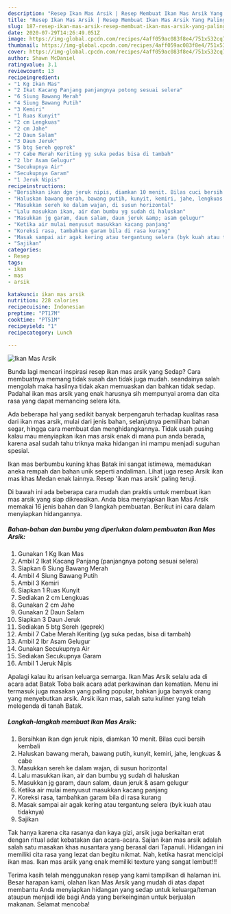 ```yaml
---
description: "Resep Ikan Mas Arsik | Resep Membuat Ikan Mas Arsik Yang Paling Enak"
title: "Resep Ikan Mas Arsik | Resep Membuat Ikan Mas Arsik Yang Paling Enak"
slug: 187-resep-ikan-mas-arsik-resep-membuat-ikan-mas-arsik-yang-paling-enak
date: 2020-07-29T14:26:49.051Z
image: https://img-global.cpcdn.com/recipes/4aff059ac083f8e4/751x532cq70/ikan-mas-arsik-foto-resep-utama.jpg
thumbnail: https://img-global.cpcdn.com/recipes/4aff059ac083f8e4/751x532cq70/ikan-mas-arsik-foto-resep-utama.jpg
cover: https://img-global.cpcdn.com/recipes/4aff059ac083f8e4/751x532cq70/ikan-mas-arsik-foto-resep-utama.jpg
author: Shawn McDaniel
ratingvalue: 3.1
reviewcount: 13
recipeingredient:
- "1 Kg Ikan Mas"
- "2 Ikat Kacang Panjang panjangnya potong sesuai selera"
- "6 Siung Bawang Merah"
- "4 Siung Bawang Putih"
- "3 Kemiri"
- "1 Ruas Kunyit"
- "2 cm Lengkuas"
- "2 cm Jahe"
- "2 Daun Salam"
- "3 Daun Jeruk"
- "5 btg Sereh geprek"
- "7 Cabe Merah Keriting yg suka pedas bisa di tambah"
- "2 lbr Asam Gelugur"
- "Secukupnya Air"
- "Secukupnya Garam"
- "1 Jeruk Nipis"
recipeinstructions:
- "Bersihkan ikan dgn jeruk nipis, diamkan 10 menit. Bilas cuci bersih kembali"
- "Haluskan bawang merah, bawang putih, kunyit, kemiri, jahe, lengkuas &amp; cabe"
- "Masukkan sereh ke dalam wajan, di susun horizontal"
- "Lalu masukkan ikan, air dan bumbu yg sudah di haluskan"
- "Masukkan jg garam, daun salam, daun jeruk &amp; asam gelugur"
- "Ketika air mulai menyusut masukkan kacang panjang"
- "Koreksi rasa, tambahkan garam bila di rasa kurang"
- "Masak sampai air agak kering atau tergantung selera (byk kuah atau tidaknya)"
- "Sajikan"
categories:
- Resep
tags:
- ikan
- mas
- arsik

katakunci: ikan mas arsik 
nutrition: 228 calories
recipecuisine: Indonesian
preptime: "PT17M"
cooktime: "PT51M"
recipeyield: "1"
recipecategory: Lunch

---
```



![Ikan Mas Arsik](https://img-global.cpcdn.com/recipes/4aff059ac083f8e4/751x532cq70/ikan-mas-arsik-foto-resep-utama.jpg)

Bunda lagi mencari inspirasi resep ikan mas arsik yang Sedap? Cara membuatnya memang tidak susah dan tidak juga mudah. seandainya salah mengolah maka hasilnya tidak akan memuaskan dan bahkan tidak sedap. Padahal ikan mas arsik yang enak harusnya sih mempunyai aroma dan cita rasa yang dapat memancing selera kita.

Ada beberapa hal yang sedikit banyak berpengaruh terhadap kualitas rasa dari ikan mas arsik, mulai dari jenis bahan, selanjutnya pemilihan bahan segar, hingga cara membuat dan menghidangkannya. Tidak usah pusing kalau mau menyiapkan ikan mas arsik enak di mana pun anda berada, karena asal sudah tahu triknya maka hidangan ini mampu menjadi suguhan spesial.

Ikan mas berbumbu kuning khas Batak ini sangat istimewa, memadukan aneka rempah dan bahan unik seperti andaliman. Lihat juga resep Arsik ikan mas khas Medan enak lainnya. Resep &#39;ikan mas arsik&#39; paling teruji.


Di bawah ini ada beberapa cara mudah dan praktis untuk membuat ikan mas arsik yang siap dikreasikan. Anda bisa menyiapkan Ikan Mas Arsik memakai 16 jenis bahan dan 9 langkah pembuatan. Berikut ini cara dalam menyiapkan hidangannya.

<!--inarticleads1-->

##### Bahan-bahan dan bumbu yang diperlukan dalam pembuatan Ikan Mas Arsik:

1. Gunakan 1 Kg Ikan Mas
1. Ambil 2 Ikat Kacang Panjang (panjangnya potong sesuai selera)
1. Siapkan 6 Siung Bawang Merah
1. Ambil 4 Siung Bawang Putih
1. Ambil 3 Kemiri
1. Siapkan 1 Ruas Kunyit
1. Sediakan 2 cm Lengkuas
1. Gunakan 2 cm Jahe
1. Gunakan 2 Daun Salam
1. Siapkan 3 Daun Jeruk
1. Sediakan 5 btg Sereh (geprek)
1. Ambil 7 Cabe Merah Keriting (yg suka pedas, bisa di tambah)
1. Ambil 2 lbr Asam Gelugur
1. Gunakan Secukupnya Air
1. Sediakan Secukupnya Garam
1. Ambil 1 Jeruk Nipis


Apalagi kalau itu arisan keluarga semarga. Ikan Mas Arsik selalu ada di acara adat Batak Toba baik acara adat perkawinan dan kematian. Menu ini termasuk juga masakan yang paling popular, bahkan juga banyak orang yang menyebutkan arsik. Arsik ikan mas, salah satu kuliner yang telah melegenda di tanah Batak. 

<!--inarticleads2-->

##### Langkah-langkah membuat Ikan Mas Arsik:

1. Bersihkan ikan dgn jeruk nipis, diamkan 10 menit. Bilas cuci bersih kembali
1. Haluskan bawang merah, bawang putih, kunyit, kemiri, jahe, lengkuas &amp; cabe
1. Masukkan sereh ke dalam wajan, di susun horizontal
1. Lalu masukkan ikan, air dan bumbu yg sudah di haluskan
1. Masukkan jg garam, daun salam, daun jeruk &amp; asam gelugur
1. Ketika air mulai menyusut masukkan kacang panjang
1. Koreksi rasa, tambahkan garam bila di rasa kurang
1. Masak sampai air agak kering atau tergantung selera (byk kuah atau tidaknya)
1. Sajikan


Tak hanya karena cita rasanya dan kaya gizi, arsik juga berkaitan erat dengan ritual adat kebatakan dan acara-acara. Sajian ikan mas arsik adalah salah satu masakan khas nusantara yang berasal dari Tapanuli. Hidangan ini memiliki cita rasa yang lezat dan begitu nikmat. Nah, ketika hasrat mencicipi ikan mas. Ikan mas arsik yang enak memiliki texture yang sangat lembut!!! 

Terima kasih telah menggunakan resep yang kami tampilkan di halaman ini. Besar harapan kami, olahan Ikan Mas Arsik yang mudah di atas dapat membantu Anda menyiapkan hidangan yang sedap untuk keluarga/teman ataupun menjadi ide bagi Anda yang berkeinginan untuk berjualan makanan. Selamat mencoba!

